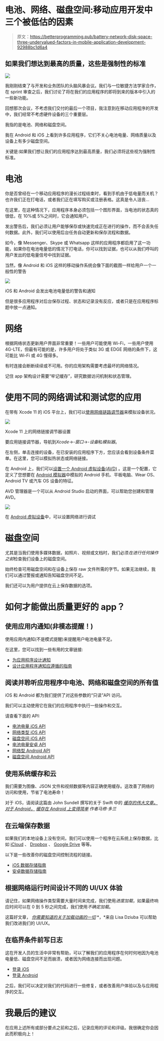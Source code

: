 # 电池、网络、磁盘空间:移动应用开发中三个被低估的因素

> 原文：<https://betterprogramming.pub/battery-network-disk-space-three-undervalued-factors-in-mobile-application-development-92988bc1d6a4>

## 如果我们想达到最高的质量，这些是强制性的标准

![](img/b18287fce86e859a6de7378a5d612440.png)

我刚刚结束了与开发和业务团队的头脑风暴会议。我们与一位敏捷方法学家合作，在 sprint 审查之后，我们讨论了将在我们的应用程序的即将到来的版本中引入的一些新功能。

回想那次会议，不考虑我们交付的最后一个项目，我注意到在移动应用程序的开发中，我们经常不考虑硬件设备的三个重要层。

我指的是电池、网络和磁盘空间。

我在 Android 和 iOS 上看到许多应用程序，它们不关心电池电量、网络质量以及设备上有多少磁盘空间。

关键是:如果我们想让我们的应用程序达到最高质量，我们必须将这些视为强制性标准。

# 电池

你是否曾经在一个移动应用程序的漫长过程结束时，看到手机由于低电量而关机？也许我们正在打电话，或者我们正在填写购买或注册表格。这真是令人沮丧…

在这里，在这种情况下，应用程序本身必须包括一个图形界面，当电池的状态真的很低，在 10%或 5%之间时，它会通知用户。

发出警告后，我们必须让用户能够保存或快速完成正在进行的操作，而不会丢失任何数据。此外，我们可以使用后台任务自动更新和保存流程和数据。

如今，像 Messenger、Skype 或 Whatsapp 这样的应用程序都启用了这一功能，如果你在电池电量低的情况下打电话，你可以找到证据，也可以从我们呼叫的用户发出的低电量信号中找到证据。

当然，像 Android 和 iOS 这样的移动操作系统会像下面的截图一样给用户一个一般性的警告

![](img/1ac28064e99f5d0a33b19bd759ff24c1.png)

iOS 和 Android 会发出电池电量低的警告和通知

但是很多应用程序对后台保存过程、状态和记录没有反应，或者只是在应用程序标题中放一点通知。

# 网络

根据网络状态更新用户界面非常重要！一些用户可能使用 Wi-Fi，一些用户使用 4G-LTE，但最有可能的是，许多用户将处于类似 3G 或 EDGE 网络的条件下，这可能比 Wi-Fi 或 4G 慢得多。

有时连接会断断续续或不可用。你的应用架构需要考虑最坏的网络情况。

记住 app 架构设计需要“牢记缓存”，研究数据访问机制和状态管理。

# 使用不同的网络调试和测试您的应用

在带有 Xcode 11 的 iOS 平台上，我们可以[使用网络链路调节器](https://www.agnosticdev.com/content/how-test-network-link-conditioner-xcode-11)来模拟设备状况。

![](img/af907bb78386a5a155476b1ba0b0c513.png)

Xcode 11 上的网络链接调节器设置

要应用链接调节器，导航到*Xcode*->-*窗口*->-*设备*和*模拟器*。

在左侧，单击连接的设备，在已安装的应用程序下方，您应该会看到设备条件菜单。在这里，您可以模拟热状态或网络链接。

在 Android 上，我们可以[设置一个 Android 虚拟设备(AVD)](https://developer.android.com/studio/run/managing-avds) 。这是一个配置，它定义了您想要在 [Android 模拟器](https://developer.android.com/studio/run/emulator.html)中模拟的 Android 手机、平板电脑、Wear OS、Android TV 或汽车 OS 设备的特征。

AVD 管理器是一个可以从 Android Studio 启动的界面，可以帮助您创建和管理 AVD。

![](img/a4643e6f01d658006ff3d755fc901a0d.png)

在 [Android 虚拟设备](https://developer.android.com/studio/run/managing-avds)中，可以设置网络进行调试

# 磁盘空间

尤其是当我们使用多媒体数据，如照片、视频或文档时，我们必须*在进行任何操作之前*检查我们设备上的磁盘空间。

始终检查可用磁盘空间和在设备上保存 raw 文件所需的字节。如果无法继续，我们可以通过警报或通知告知磁盘空间不足。

我们还可以为用户提供在云上保存数据的选项。

# 如何才能做出质量更好的 app？

## **使用应用内通知**(非模态提醒！)

使用应用内通知(不是模式提醒)来提醒用户电池电量不足。

在这里，您可以找到一些有用的文章链接:

*   [为应用程序设计通知](https://medium.muz.li/designing-notifications-for-applications-3cad56fecf96)
*   [设计应用程序通知应遵循的指南](https://www.mobileappdaily.com/2018/11/15/designing-app-notifications)

## **阅读并聆听应用程序中电池、网络和磁盘空间的所有值**

iOS 和 Android 都为我们提供了对这些参数的“只读”API 访问。

我们可以主动使用它在我们的应用程序中执行一些操作和交互。

请查看下面的 API:

*   [电池电量 iOS API](https://developer.apple.com/documentation/uikit/uidevice/1620042-batterylevel)
*   [网络类型 iOS API](https://developer.apple.com/documentation/systemconfiguration/scnetworkreachability-g7d)
*   [磁盘空间 iOS API](https://developer.apple.com/documentation/foundation/urlresourcekey/1412898-volumeavailablecapacitykey)
*   [电池电量安卓 API](https://developer.android.com/reference/android/os/BatteryManager.html)
*   [网络型 Android API](https://developer.android.com/reference/android/net/ConnectivityManager.html)
*   [磁盘空间 Android API](https://developer.android.com/reference/android/os/StatFs)

## **使用系统缓存和云**

我们需要为图像、JSON 文件和视频数据等内容正确使用缓存。这改善了网络的访问和使用，节省了电池寿命！

对于 iOS，请阅读这篇由 John Sundell 撰写的关于 Swift 中的 [*缓存的伟大文章。对于 Android，*](https://www.swiftbysundell.com/articles/caching-in-swift/) *[*缓存在 Android 上变得简单*](https://medium.com/@appmattus/caching-made-simple-on-android-d6e024e3726b) 作者马修·多兰*

## 在云端保存数据

如果我们的本地设备上没有空间，我们可以使用一个程序在云系统上保存数据，比如 [iCloud](https://www.icloud.com) 、 [Dropbox](http://www.dropbox.com/) 、 [Google Drive](https://www.google.com/drive) 等等。

以下是一些改善你的磁盘空间控制流程的链接。

*   [iOS 数据存储指南](https://developer.apple.com/icloud/documentation/data-storage/index.html)
*   [安卓数据存储指南](https://developer.android.com/guide/topics/data/data-storage)

## **根据网络运行时间设计不同的 UI/UX 体验**

请记住，如果网络操作类型需要大量时间来完成，我们使用*进度加载*，如果最终响应时间可以在 0 到 5 秒之间完成，我们使用*不确定加载*。

这篇好文章， [*你需要知道的关于加载动画的一切*](https://medium.com/flawless-app-stories/everything-you-need-to-know-about-loading-animations-10db7f9b61e) *，*来自 Lisa Dziuba 可以帮助我们改进我们的 UI/UX。

## **在临界条件前写日志**

这在开发人员的生活中非常有帮助，可以了解我们的应用程序在何时何地因为电池电量低、磁盘空间不足而崩溃，或者因为网络连接而出现问题。

*   [登录 iOS](https://developer.apple.com/documentation/os/logging)
*   [登录 Android](https://developer.android.com/reference/android/util/Log)

之后，我们可以决定对我们的代码进行一些修复，或者改善用户体验以及与应用程序的交互。

# **我最后的建议**

在应用上述所有或部分要点之前和之后，记录应用的评论和评级。我很确定你会因此而积极向上！